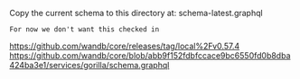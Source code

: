 Copy the current schema to this directory at:
schema-latest.graphql

    For now we don't want this checked in

https://github.com/wandb/core/releases/tag/local%2Fv0.57.4
https://github.com/wandb/core/blob/abb9f152fdbfccace9bc6550fd0b8dba424ba3e1/services/gorilla/schema.graphql
